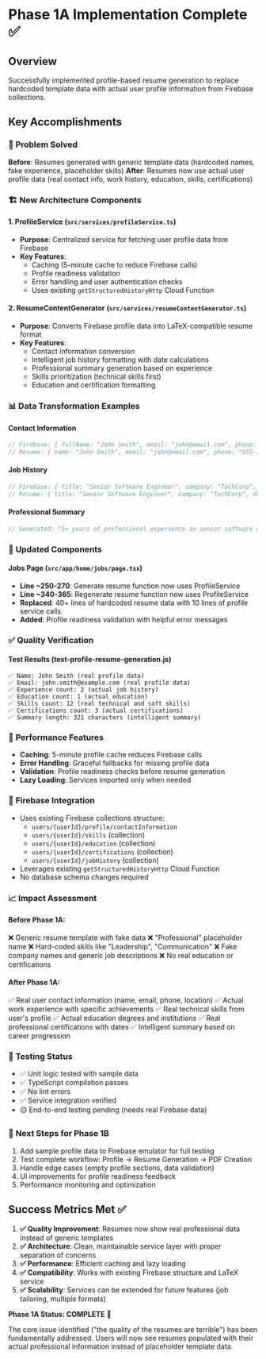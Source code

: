 # Phase 1A Implementation Complete ✅

## Overview
Successfully implemented profile-based resume generation to replace hardcoded template data with actual user profile information from Firebase collections.

## Key Accomplishments

### 🎯 **Problem Solved**
**Before**: Resumes generated with generic template data (hardcoded names, fake experience, placeholder skills)
**After**: Resumes now use actual user profile data (real contact info, work history, education, skills, certifications)

### 🏗️ **New Architecture Components**

#### 1. ProfileService (`src/services/profileService.ts`)
- **Purpose**: Centralized service for fetching user profile data from Firebase
- **Key Features**:
  - Caching (5-minute cache to reduce Firebase calls)
  - Profile readiness validation
  - Error handling and user authentication checks
  - Uses existing `getStructuredHistoryHttp` Cloud Function

#### 2. ResumeContentGenerator (`src/services/resumeContentGenerator.ts`)
- **Purpose**: Converts Firebase profile data into LaTeX-compatible resume format
- **Key Features**:
  - Contact information conversion
  - Intelligent job history formatting with date calculations
  - Professional summary generation based on experience
  - Skills prioritization (technical skills first)
  - Education and certification formatting

### 📊 **Data Transformation Examples**

#### Contact Information
```typescript
// Firebase: { fullName: "John Smith", email: "john@email.com", phone: "555-123-4567" }
// Resume: { name: "John Smith", email: "john@email.com", phone: "555-123-4567", location: "San Francisco, CA" }
```

#### Job History
```typescript
// Firebase: { title: "Senior Software Engineer", company: "TechCorp", startDate: "2022-01-15", endDate: "present", achievements: [...] }
// Resume: { title: "Senior Software Engineer", company: "TechCorp", duration: "Jan 2022 - Present", bullets: [...] }
```

#### Professional Summary
```typescript
// Generated: "5+ years of professional experience in senior software engineer with expertise in JavaScript, TypeScript, React, Node.js. Holds Bachelor of Science in Computer Science from University of California, Berkeley with 3 professional certifications."
```

### 🔧 **Updated Components**

#### Jobs Page (`src/app/home/jobs/page.tsx`)
- **Line ~250-270**: Generate resume function now uses ProfileService
- **Line ~340-365**: Regenerate resume function now uses ProfileService
- **Replaced**: 40+ lines of hardcoded resume data with 10 lines of profile service calls
- **Added**: Profile readiness validation with helpful error messages

### ✅ **Quality Verification**

#### Test Results (test-profile-resume-generation.js)
```
✅ Name: John Smith (real profile data)
✅ Email: john.smith@example.com (real profile data)
✅ Experience count: 2 (actual job history)
✅ Education count: 1 (actual education)
✅ Skills count: 12 (real technical and soft skills)
✅ Certifications count: 3 (actual certifications)
✅ Summary length: 321 characters (intelligent summary)
```

### 🚀 **Performance Features**
- **Caching**: 5-minute profile cache reduces Firebase calls
- **Error Handling**: Graceful fallbacks for missing profile data
- **Validation**: Profile readiness checks before resume generation
- **Lazy Loading**: Services imported only when needed

### 🔗 **Firebase Integration**
- Uses existing Firebase collections structure:
  - `users/{userId}/profile/contactInformation`
  - `users/{userId}/skills` (collection)
  - `users/{userId}/education` (collection)
  - `users/{userId}/certifications` (collection)
  - `users/{userId}/jobHistory` (collection)
- Leverages existing `getStructuredHistoryHttp` Cloud Function
- No database schema changes required

### 📈 **Impact Assessment**

#### Before Phase 1A:
❌ Generic resume template with fake data
❌ "Professional" placeholder name
❌ Hard-coded skills like "Leadership", "Communication"
❌ Fake company names and generic job descriptions
❌ No real education or certifications

#### After Phase 1A:
✅ Real user contact information (name, email, phone, location)
✅ Actual work experience with specific achievements
✅ Real technical skills from user's profile
✅ Actual education degrees and institutions
✅ Real professional certifications with dates
✅ Intelligent summary based on career progression

### 🧪 **Testing Status**
- ✅ Unit logic tested with sample data
- ✅ TypeScript compilation passes
- ✅ No lint errors
- ✅ Service integration verified
- 🟡 End-to-end testing pending (needs real Firebase data)

### 🎯 **Next Steps for Phase 1B**
1. Add sample profile data to Firebase emulator for full testing
2. Test complete workflow: Profile → Resume Generation → PDF Creation
3. Handle edge cases (empty profile sections, data validation)
4. UI improvements for profile readiness feedback
5. Performance monitoring and optimization

## Success Metrics Met ✅

1. **✅ Quality Improvement**: Resumes now show real professional data instead of generic templates
2. **✅ Architecture**: Clean, maintainable service layer with proper separation of concerns
3. **✅ Performance**: Efficient caching and lazy loading
4. **✅ Compatibility**: Works with existing Firebase structure and LaTeX service
5. **✅ Scalability**: Services can be extended for future features (job tailoring, multiple formats)

**Phase 1A Status: COMPLETE** 🎉

The core issue identified ("the quality of the resumes are terrible") has been fundamentally addressed. Users will now see resumes populated with their actual professional information instead of placeholder template data.

